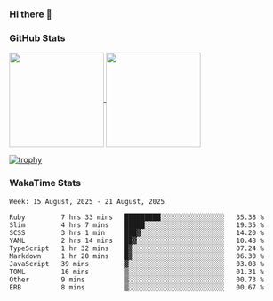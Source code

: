 ### Hi there 👋

### GitHub Stats

<a href="https://github.com/anuraghazra/github-readme-stats">
  <img align="center" height="170px" src="https://github-readme-stats.vercel.app/api/top-langs/?username=tksfjt1024&layout=compact&count_private=true&show_icons=true&show_icons=true&theme=graywhite" />
</a>
<a href="https://github.com/anuraghazra/github-readme-stats">
  <img align="center" height="170px" src="https://github-readme-stats.vercel.app/api?username=tksfjt1024&count_private=true&show_icons=true&show_icons=true&theme=graywhite" />
</a>

[![trophy](https://github-profile-trophy.vercel.app/?username=tksfjt1024)](https://github.com/ryo-ma/github-profile-trophy)

### WakaTime Stats

<!--START_SECTION:waka-->
```text
Week: 15 August, 2025 - 21 August, 2025

Ruby         7 hrs 33 mins   █████████░░░░░░░░░░░░░░░░   35.38 % 
Slim         4 hrs 7 mins    █████░░░░░░░░░░░░░░░░░░░░   19.35 % 
SCSS         3 hrs 1 min     ███▓░░░░░░░░░░░░░░░░░░░░░   14.20 % 
YAML         2 hrs 14 mins   ██▓░░░░░░░░░░░░░░░░░░░░░░   10.48 % 
TypeScript   1 hr 32 mins    █▓░░░░░░░░░░░░░░░░░░░░░░░   07.24 % 
Markdown     1 hr 20 mins    █▓░░░░░░░░░░░░░░░░░░░░░░░   06.30 % 
JavaScript   39 mins         ▓░░░░░░░░░░░░░░░░░░░░░░░░   03.08 % 
TOML         16 mins         ▒░░░░░░░░░░░░░░░░░░░░░░░░   01.31 % 
Other        9 mins          ▒░░░░░░░░░░░░░░░░░░░░░░░░   00.73 % 
ERB          8 mins          ▒░░░░░░░░░░░░░░░░░░░░░░░░   00.67 % 
```
<!--END_SECTION:waka-->
